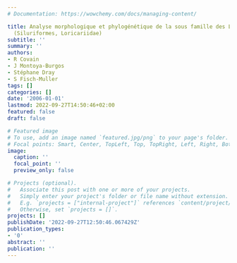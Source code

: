 ```yaml
---
# Documentation: https://wowchemy.com/docs/managing-content/

title: Analyse morphologique et phylogénétique de la sous famille des Loricariinae
  (Siluriformes, Loricariidae)
subtitle: ''
summary: ''
authors:
- R Covain
- J Montoya-Burgos
- Stéphane Dray
- S Fisch-Muller
tags: []
categories: []
date: '2006-01-01'
lastmod: 2022-09-27T14:50:46+02:00
featured: false
draft: false

# Featured image
# To use, add an image named `featured.jpg/png` to your page's folder.
# Focal points: Smart, Center, TopLeft, Top, TopRight, Left, Right, BottomLeft, Bottom, BottomRight.
image:
  caption: ''
  focal_point: ''
  preview_only: false

# Projects (optional).
#   Associate this post with one or more of your projects.
#   Simply enter your project's folder or file name without extension.
#   E.g. `projects = ["internal-project"]` references `content/project/deep-learning/index.md`.
#   Otherwise, set `projects = []`.
projects: []
publishDate: '2022-09-27T12:50:46.067429Z'
publication_types:
- '0'
abstract: ''
publication: ''
---
```

